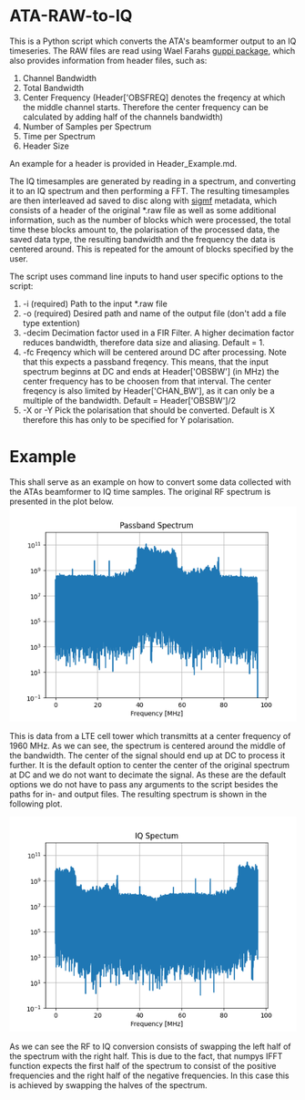 # ATA-RAW-to-IQ

This is a Python script which converts the ATA's beamformer output to an IQ timeseries.
The RAW files are read using Wael Farahs [guppi package](https://github.com/wfarah/guppi), which also provides information from header files, such as: 
1. Channel Bandwidth 
2. Total Bandwidth
3. Center Frequency (Header['OBSFREQ] denotes the freqency at which the middle channel starts. Therefore the center frequency can be calculated by adding half of the channels bandwidth)
4. Number of Samples per Spectrum
5. Time per Spectrum
6. Header Size

An example for a header is provided in Header_Example.md.


The IQ timesamples are generated by reading in a spectrum, and converting it to an IQ spectrum and then performing a FFT. The resulting timesamples are then interleaved ad saved to disc along with [sigmf](https://github.com/gnuradio/SigMF) metadata, which consists of a header of the original *.raw file as well as some additional information, such as the number of blocks which were processed, the total time these blocks amount to, the polarisation of the processed data, the saved data type, the resulting bandwidth and the frequency the data is centered around. This is repeated for the amount of blocks specified by the user.

The script uses command line inputs to hand user specific options to the script:

1. -i (required) Path to the input *.raw file
2. -o (required) Desired path and name of the output file (don't add a file type extention)
3. -decim Decimation factor used in a FIR Filter. A higher decimation factor reduces bandwidth, therefore data size and aliasing. Default = 1.
4. -fc Freqency which will be centered around DC after processing. Note that this expects a passband freqency. This means, that the input spectrum beginns at DC and ends at Header['OBSBW'] (in MHz) the center frequency has to be choosen from that interval. The center freqency is also limited by Header['CHAN_BW'], as it can only be a multiple of the bandwidth. Default = Header['OBSBW']/2
5. -X or -Y Pick the polarisation that should be converted. Default is X therefore this has only to be specified for Y polarisation.





# Example

This shall serve as an example on how to convert some data collected with the ATAs beamformer to IQ time samples.
The original RF spectrum is presented in the plot below.
![Passband Spectrum](RF.png)

This is data from a LTE cell tower which transmitts at a center frequency of 1960 MHz. As we can see, the spectrum is centered around the middle of the bandwidth. The center of the signal should end up at DC to process it further.
It is the default option to center the center of the original spectrum at DC and we do not want to decimate the signal. As these are the default options we do not have to pass any arguments to the script besides the paths for in- and output files.
The resulting spectrum is shown in the following plot.

![Baseband Spectrum](IQ-decim_conv.png)

As we can see the RF to IQ conversion consists of swapping the left half of the spectrum with the right half. This is due to the fact, that numpys IFFT function expects the first half of the spectrum to consist of the positive frequencies and the right half of the negative frequencies. In this case this is achieved by swapping the halves of the spectrum.